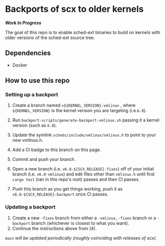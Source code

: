 # Backports of scx to older kernels

***Work In Progress***

The goal of this repo is to enable sched-ext binaries to build 
on kernels with older versions of the sched-ext source tree.

## Dependencies
* Docker

## How to use this repo

### Setting up a backport

1) Create a branch named `v${KERNEL_VERSION}-vmlinux` , where `${KERNEL_VERSION}` is the kernel
version you are targeting (i.e.`6.8`).

2) Run `backport-scripts/generate-backport-vmlinux.sh` passing it a kernel version (such as `6.8`).

3) Update the symlink `scheds/include/vmlinux/vmlinux.h` to point to your new vmlinux.h.

4) Add a CI badge to this branch on this page.

5) Commit and push your branch.

6) Open a new branch (i.e. `v6.8-${SCX_RELEASE}-fixes`) off of your initial branch (i.e. `v6.8-vmlinux`)
and edit files other than `vmlinux.h` until first `cargo test` (ran in this repo's root) passes and then CI passes.

7) Push this branch as you get things working, push it as `v6.8-${SCX_RELEASE}-backport` once CI passes.

### Updating a backport

1) Create a new `-fixes` branch from either a `-vmlinux`, `-fixes` branch or a `-backport` branch (whichever is closest to what you want).
2) Continue the instructions above from (4).

*`main` will be updated periodically (roughly coinciding with releases of scx).*
